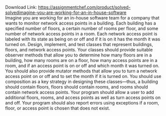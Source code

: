 Download Link: https://assignmentchef.com/product/solved-solvedimagine-you-are-working-for-an-in-house-software
<br>
Imagine you are working for an in-house software team for a company that wants to monitor network access points in a building. Each building has a specified number of floors, a certain number of rooms per floor, and some number of network access points in a room. Each network access point is labeled with its state as being on or off and if it is on it has the month it was turned on. Design, implement, and test classes that represent buildings, floors, and network access points. Your classes should provide suitable observer methods that allow you to determine how many floors are in a building, how many rooms are on a floor, how many access points are in a room, and if an access point is on or off and which month it was turned on. You should also provide mutator methods that allow you to turn a network access point on or off and to set the month if it is turned on. You should use composition as a key strategy in designing these classes—thus, a building should contain floors, floors should contain rooms, and rooms should contain network access points. Your program should allow a user to add additional floors, rooms, and access points as well as turn access points on and off. Your program should also report errors using exceptions if a room, floor, or access point is chosen that does not exist.